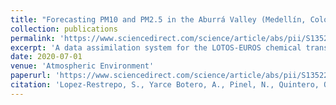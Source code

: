 ```yaml
---
title: "Forecasting PM10 and PM2.5 in the Aburrá Valley (Medellín, Colombia) via EnKF based data assimilation"
collection: publications
permalink: 'https://www.sciencedirect.com/science/article/abs/pii/S1352231020302442'
excerpt: 'A data assimilation system for the LOTOS-EUROS chemical transport model has been implemented to improve the simulation and forecast of PM10 and PM2.5 in a densely populated urban valley of the tropical Andes. The Aburrá Valley in Colombia was used as a case study, given data availability and current environmental issues related to population expansion. The data assimilation system is an Ensemble Kalman filter with covariance localization based on specification of uncertainties in the emissions. Observations assimilated were obtained from a surface network for the period March–April of 2016, a period of one of the worst air quality crisis in recent history of the region. In a first series of experiments, the spatial length scale of the covariance localization and the temporal length scale of the stochastic model for the emission uncertainty were calibrated to optimize the assimilation system. The calibrated system was then used in a series of assimilation experiments, where simulation of particulate matter concentrations was strongly improved during the assimilation period, which also improved the ability to accurately forecast PM10 and PM2.5 concentrations over a period of several days.'
date: 2020-07-01
venue: 'Atmospheric Environment'
paperurl: 'https://www.sciencedirect.com/science/article/abs/pii/S1352231020302442'
citation: 'Lopez-Restrepo, S., Yarce Botero, A., Pinel, N., Quintero, O. L., Segers, A., & Heemink, A. W. (2020). Forecasting PM10 and PM2. 5 in the Aburrá Valley (Medellín, Colombia) via EnKF based data assimilation. Atmospheric environment, 232, 117507.'
---
```


